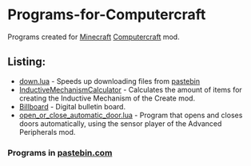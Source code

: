 # Programs-for-Computercraft
Programs created for [Minecraft](https://www.minecraft.net/) [Computercraft](https://tweaked.cc/) mod.

## Listing:
- [down.lua](./blob/main/down.lua) - Speeds up downloading files from [pastebin](https://pastebin.com/)
- [InductiveMechanismCalculator](/blob/main/InductiveMechanismCalculator.lua) - Calculates the amount of items for creating the Inductive Mechanism of the Create mod.
- [Billboard](/blob/main/DigitalBulletinBoard.lua) - Digital bulletin board.
- [open_or_close_automatic_door.lua](/blob/main/codes/open_or_close_automatic_door.lua) - Program that opens and closes doors automatically, using the sensor player of the Advanced Peripherals mod.

### Programs in [pastebin.com](https://pastebin.com/u/themath12345)
